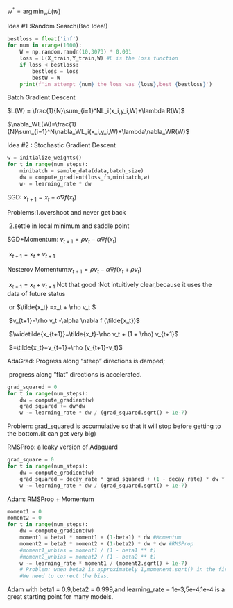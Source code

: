 $w^* = \arg \min_wL(w)$

Idea #1 :Random Search(Bad Idea!)

```python
bestloss = float('inf')
for num in xrange(1000):
    W = np.random.randn(10,3073) * 0.001
    loss = L(X_train,Y_train,W) #L is the loss function
    if loss < bestloss:
        bestloss = loss
        bestW = W
    print(f'in attempt {num} the loss was {loss},best {bestloss}')
```



Batch Gradient Descent

$L(W) = \frac{1}{N}\sum_{i=1}^NL_i(x_i,y_i,W)+\lambda R(W)$

$\nabla_WL(W)=\frac{1}{N}\sum_{i=1}^N\nabla_WL_i(x_i,y_i,W)+\lambda\nabla_WR(W)$

Idea #2 : Stochastic Gradient Descent

```python
w = initialize_weights()
for t in range(num_steps):
	minibatch = sample_data(data,batch_size)
    dw = compute_gradient(loss_fn,minibatch,w)
    w- = learning_rate * dw
```

SGD: $x_{t+1}=x_t - \alpha \nabla f(x_t)$

Problems:1.overshoot and never get back

​		2.settle in local minimum and saddle point

SGD+Momentum: $v_{t+1}=\rho v_t -\alpha \nabla f (x_t)$

​				$x_{t+1}=x_t+v_{t+1}$ 

Nesterov Momentum:$v_{t+1}=\rho v_t-\alpha \nabla f(x_t+\rho v_t)$

​				$x_{t+1}=x_t+v_{t+1}$   Not that good :Not intuitively clear,because it uses the data of future status

​		or            $\tilde{x_t} =x_t + \rho v_t $

​				$v_{t+1}=\rho v_t -\alpha \nabla f (\tilde{x_t})$

​				$\widetilde{x_{t+1}}=\tilde{x_t}-\rho v_t + (1 + \rho) v_{t+1}$

​					$=\tilde{x_t}+v_{t+1}+\rho (v_{t+1}-v_t)$

AdaGrad: Progress along “steep” directions is damped;

​		progress along “flat” directions is accelerated.

```python
grad_squared = 0
for t in range(num_steps):
    dw = compute_gradient(w)
    grad_squared += dw*dw
    w -= learning_rate * dw / (grad_squared.sqrt() + 1e-7)
```

Problem: grad_squared is accumulative so that it will stop before getting to the bottom.(it can get very big)

RMSProp: a leaky version of Adaguard

```python
grad_square = 0
for t in range(num_steps):
    dw = compute_gradient(w)
    grad_squared = decay_rate * grad_squared + (1 - decay_rate) * dw * dw
    w -= learning_rate * dw / (grad_squared.sqrt() + 1e-7)
```



Adam: RMSProp + Momentum

```python
moment1 = 0
moment2 = 0
for t in range(num_steps):
    dw = compute_gradient(w)
    moment1 = beta1 * moment1 + (1-beta1) * dw #Momentum
    moment2 = beta2 * moment2 + (1-beta2) * dw * dw #RMSProp
    #moment1_unbias = moment1 / (1 - beta1 ** t)
    #moment2_unbias = moment2 / (1 - beta2 ** t)
    w -= learning_rate * moment1 / (moment2.sqrt() + 1e-7)
    # Problem: when beta2 is approximately 1,momenent.sqrt() in the first several steps can be very small,thus leading to the */moment2.sqrt() very big.
    #We need to correct the bias.  
```

Adam with beta1 = 0.9,beta2 = 0.999,and learning_rate = 1e-3,5e-4,1e-4 is a great starting point for many models.

